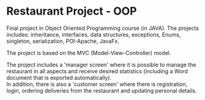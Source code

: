 # Restaurant Project - OOP
Final project in Object Oriented Programming course (in JAVA).
The projects includes: inheritance, interfaces, data structures, exceptions, Enums, singleton, serialization, POI-Apache, JavaFx.

The project is based on the MVC (Model-View-Controller) model.

The project includes a 'manager screen' where it is possible to manage the restaurant in all aspects and receive desired statistics (including a Word document that is exported automatically). <br>
In addition, there is also a 'customer screen' where there is registration, login, ordering deliveries from the restaurant and updating personal details.
